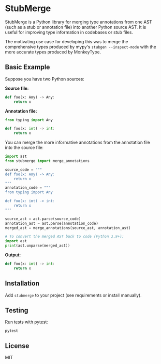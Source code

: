 # StubMerge

StubMerge is a Python library for merging type annotations from one AST (such as a stub or annotation file) into another Python source AST. It is useful for improving type information in codebases or stub files.

The motivating use case for developing this was to merge the comprehensive types produced by mypy's `stubgen --inspect-mode` with the more accurate types produced by MonkeyType.

## Basic Example

Suppose you have two Python sources:

**Source file:**
```python
def foo(x: Any) -> Any:
    return x
```

**Annotation file:**
```python
from typing import Any

def foo(x: int) -> int:
    return x
```

You can merge the more informative annotations from the annotation file into the source file:

```python
import ast
from stubmerge import merge_annotations

source_code = """
def foo(x: Any) -> Any:
    return x
"""
annotation_code = """
from typing import Any

def foo(x: int) -> int:
    return x
"""

source_ast = ast.parse(source_code)
annotation_ast = ast.parse(annotation_code)
merged_ast = merge_annotations(source_ast, annotation_ast)

# To convert the merged AST back to code (Python 3.9+):
import ast
print(ast.unparse(merged_ast))
```

**Output:**
```python
def foo(x: int) -> int:
    return x
```

## Installation
Add `stubmerge` to your project (see requirements or install manually).

## Testing
Run tests with pytest:
```shell
pytest
```

## License
MIT

